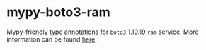 # mypy-boto3-ram

Mypy-friendly type annotations for `boto3` 1.10.19 `ram` service.
More information can be found [here](https://github.com/vemel/mypy_boto3).